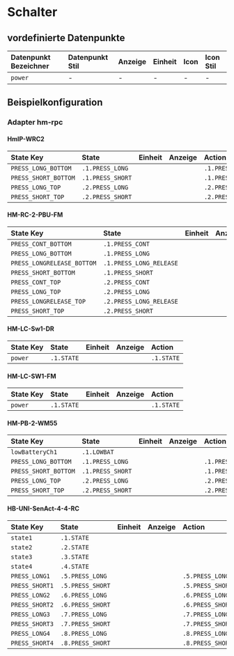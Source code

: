 # Schalter

## vordefinierte Datenpunkte

| Datenpunkt Bezeichner | Datenpunkt Stil | Anzeige | Einheit | Icon | Icon Stil |
| :--- | :--- | :--- | :--- | :--- | :--- |
| `power` | - | - | - | - | - |

## Beispielkonfiguration

### Adapter hm-rpc

#### HmIP-WRC2

| State Key | State | Einheit | Anzeige | Action |
| :--- | :--- | :--- | :--- | :--- |
| `PRESS_LONG_BOTTOM` | `.1.PRESS_LONG` |  |  | `.1.PRESS_LONG` |
| `PRESS_SHORT_BOTTOM` | `.1.PRESS_SHORT` |  |  | `.1.PRESS_SHORT` |
| `PRESS_LONG_TOP` | `.2.PRESS_LONG` |  |  | `.2.PRESS_LONG` |
| `PRESS_SHORT_TOP` | `.2.PRESS_SHORT` |  |  | `.2.PRESS_SHORT` |

#### HM-RC-2-PBU-FM

| State Key | State | Einheit | Anzeige | Action |
| :--- | :--- | :--- | :--- | :--- |
| `PRESS_CONT_BOTTOM` | `.1.PRESS_CONT` |  |  | `.1.PRESS_CONT` |
| `PRESS_LONG_BOTTOM` | `.1.PRESS_LONG` |  |  | `.1.PRESS_LONG` |
| `PRESS_LONGRELEASE_BOTTOM` | `.1.PRESS_LONG_RELEASE` |  |  | `.1.PRESS_LONG_RELEASE` |
| `PRESS_SHORT_BOTTOM` | `.1.PRESS_SHORT` |  |  | `.1.PRESS_SHORT` |
| `PRESS_CONT_TOP` | `.2.PRESS_CONT` |  |  | `.2.PRESS_CONT` |
| `PRESS_LONG_TOP` | `.2.PRESS_LONG` |  |  | `.2.PRESS_LONG` |
| `PRESS_LONGRELEASE_TOP` | `.2.PRESS_LONG_RELEASE` |  |  | `.2.PRESS_LONG_RELEASE` |
| `PRESS_SHORT_TOP` | `.2.PRESS_SHORT` |  |  | `.2.PRESS_SHORT` |

#### HM-LC-Sw1-DR

| State Key | State | Einheit | Anzeige | Action |
| :--- | :--- | :--- | :--- | :--- |
| `power` | `.1.STATE` |  |  | `.1.STATE` |

#### HM-LC-SW1-FM

| State Key | State | Einheit | Anzeige | Action |
| :--- | :--- | :--- | :--- | :--- |
| `power` | `.1.STATE` |  |  | `.1.STATE` |

#### HM-PB-2-WM55

| State Key | State | Einheit | Anzeige | Action |
| :--- | :--- | :--- | :--- | :--- |
| `lowBatteryCh1` | `.1.LOWBAT` |  |  |  |
| `PRESS_LONG_BOTTOM` | `.1.PRESS_LONG` |  |  | `.1.PRESS_LONG` |
| `PRESS_SHORT_BOTTOM` | `.1.PRESS_SHORT` |  |  | `.1.PRESS_SHORT` |
| `PRESS_LONG_TOP` | `.2.PRESS_LONG` |  |  | `.2.PRESS_LONG` |
| `PRESS_SHORT_TOP` | `.2.PRESS_SHORT` |  |  | `.2.PRESS_SHORT` |

#### HB-UNI-SenAct-4-4-RC

| State Key | State | Einheit | Anzeige | Action |
| :--- | :--- | :--- | :--- | :--- |
| `state1` | `.1.STATE` |  |  |  |
| `state2` | `.2.STATE` |  |  |  |
| `state3` | `.3.STATE` |  |  |  |
| `state4` | `.4.STATE` |  |  |  |
| `PRESS_LONG1` | `.5.PRESS_LONG` |  |  | `.5.PRESS_LONG` |
| `PRESS_SHORT1` | `.5.PRESS_SHORT` |  |  | `.5.PRESS_SHORT` |
| `PRESS_LONG2` | `.6.PRESS_LONG` |  |  | `.6.PRESS_LONG` |
| `PRESS_SHORT2` | `.6.PRESS_SHORT` |  |  | `.6.PRESS_SHORT` |
| `PRESS_LONG3` | `.7.PRESS_LONG` |  |  | `.7.PRESS_LONG` |
| `PRESS_SHORT3` | `.7.PRESS_SHORT` |  |  | `.7.PRESS_SHORT` |
| `PRESS_LONG4` | `.8.PRESS_LONG` |  |  | `.8.PRESS_LONG` |
| `PRESS_SHORT4` | `.8.PRESS_SHORT` |  |  | `.8.PRESS_SHORT` |

